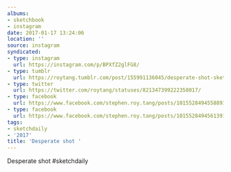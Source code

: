 ```yaml
---
albums:
- sketchbook
- instagram
date: 2017-01-17 13:24:06
location: ''
source: instagram
syndicated:
- type: instagram
  url: https://instagram.com/p/BPXfZ2glFG8/
- type: tumblr
  url: https://roytang.tumblr.com/post/155991136045/desperate-shot-sketchdaily
- type: twitter
  url: https://twitter.com/roytang/statuses/821347399222358017/
- type: facebook
  url: https://www.facebook.com/stephen.roy.tang/posts/10155284945588912:0
- type: facebook
  url: https://www.facebook.com/stephen.roy.tang/posts/10155284945613912
tags:
- sketchdaily
- '2017'
title: 'Desperate shot '
---
```


Desperate shot #sketchdaily